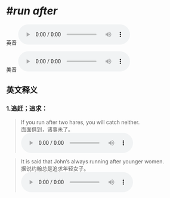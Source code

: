# ***\#run after*** 
英音
<audio src="./media/run after1_AAC.aac" controls="controls"></audio>

美音
<audio src="./media/run after2_AAC.aac" controls="controls"></audio>



  

英文释义
---
### 1.**追赶；追求：**  

 > If you run after two hares, you will catch neither.   
 > 面面俱到，诸事未了。    
<audio src="./media/run-10.aac" controls="controls"></audio>

 > It is said that John’s always running after younger women.   
 > 据说约翰总是追求年轻女子。    
<audio src="./media/run-11.aac" controls="controls"></audio>


